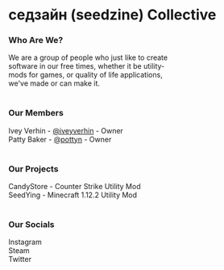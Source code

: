 # седзайн (seedzine) Collective

### Who Are We?
We are a group of people who just like to create<br>
software in our free times, whether it be utility-<br>
mods for games, or quality of life applications,<br>
we've made or can make it.<br>
<br>
### Our Members
Ivey Verhin - [@iveyverhin](https://github.com/iveyverhin) - Owner<br>
Patty Baker - [@pottyn](https://github.com/pottyn) - Owner<br>
<br>
### Our Projects
CandyStore - Counter Strike Utility Mod<br>
SeedYing - Minecraft 1.12.2 Utility Mod<br>
<br>
### Our Socials
Instagram<br>
Steam<br>
Twitter<br>


